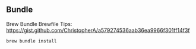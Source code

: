 

## Bundle

Brew Bundle Brewfile Tips:
https://gist.github.com/ChristopherA/a579274536aab36ea9966f301ff14f3f

`brew bundle install`